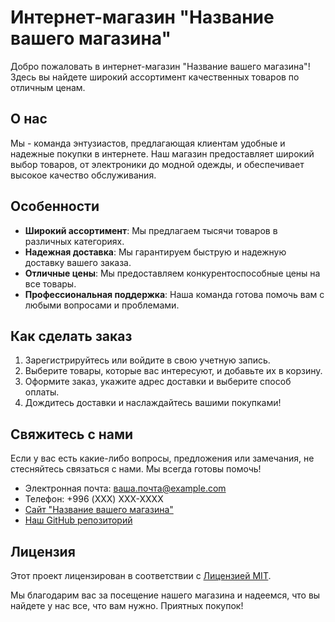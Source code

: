 # Интернет-магазин "Название вашего магазина"

Добро пожаловать в интернет-магазин "Название вашего магазина"! Здесь вы найдете широкий ассортимент качественных товаров по отличным ценам.

## О нас

Мы - команда энтузиастов, предлагающая клиентам удобные и надежные покупки в интернете. Наш магазин предоставляет широкий выбор товаров, от электроники до модной одежды, и обеспечивает высокое качество обслуживания.

## Особенности

- **Широкий ассортимент**: Мы предлагаем тысячи товаров в различных категориях.
- **Надежная доставка**: Мы гарантируем быструю и надежную доставку вашего заказа.
- **Отличные цены**: Мы предоставляем конкурентоспособные цены на все товары.
- **Профессиональная поддержка**: Наша команда готова помочь вам с любыми вопросами и проблемами.

## Как сделать заказ

1. Зарегистрируйтесь или войдите в свою учетную запись.
2. Выберите товары, которые вас интересуют, и добавьте их в корзину.
3. Оформите заказ, укажите адрес доставки и выберите способ оплаты.
4. Дождитесь доставки и наслаждайтесь вашими покупками!

## Свяжитесь с нами

Если у вас есть какие-либо вопросы, предложения или замечания, не стесняйтесь связаться с нами. Мы всегда готовы помочь!

- Электронная почта: ваша.почта@example.com
- Телефон: +996 (XXX) XXX-XXXX
- [Сайт "Название вашего магазина"](http://www.example.com)
- [Наш GitHub репозиторий](https://github.com/ваш-профиль/название-репозитория)

## Лицензия

Этот проект лицензирован в соответствии с [Лицензией MIT](LICENSE).

Мы благодарим вас за посещение нашего магазина и надеемся, что вы найдете у нас все, что вам нужно. Приятных покупок!